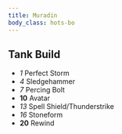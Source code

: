 ```yaml
---
title: Muradin
body_class: hots-bo
---
```


## Tank Build

-   _1_  Perfect Storm
-   _4_  Sledgehammer
-   _7_  Percing Bolt
- __10__ Avatar
-  _13_  Spell Shield/Thunderstrike
-  _16_  Stoneform
- __20__ Rewind
